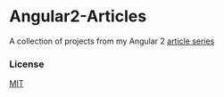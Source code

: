 # Angular2-Articles

A collection of projects from my Angular 2 [article series](http://blog.brakmic.com/category/coding/javascript/angular/)

### License

[MIT](https://github.com/brakmic/Angular2-Articles/blob/master/LICENSE)